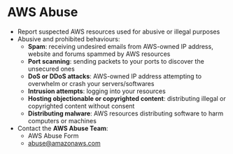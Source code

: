 # AWS Abuse

- Report suspected AWS resources used for abusive or illegal purposes
- Abusive and prohibited behaviours:
    - **Spam**: receiving undesired emails from AWS-owned IP address, website and forums spammed by AWS resources
    - **Port scanning**: sending packets to your ports to discover the unsecured ones
    - **DoS or DDoS attacks**: AWS-owned IP address attempting to overwhelm or crash your servers/softwares
    - **Intrusion attempts**: logging into your resources
    - **Hosting objectionable or copyrighted content**: distributing illegal or copyrighted content without consent
    - **Distributing malware**: AWS resources distributing software to harm computers or machines
- Contact the **AWS Abuse Team**:
    - AWS Abuse Form
    - abuse@amazonaws.com